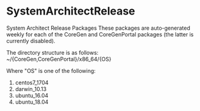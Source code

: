 # SystemArchitectRelease
System Architect Release Packages
These packages are auto-generated weekly for each of the CoreGen and CoreGenPortal packages (the latter is currently disabled). 

The directory structure is as follows:
~/{CoreGen,CoreGenPortal}/x86_64/{OS}

Where "OS" is one of the following: 
1. centos7_1704
1. darwin_10.13
1. ubuntu_16.04
1. ubuntu_18.04
